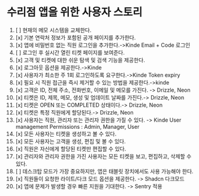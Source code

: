 # 수리점 앱을 위한 사용자 스토리

1. [ ] 현재의 메모 시스템을 교체한다.
2. [x] 기본 연락처 정보가 포함된 공개 페이지를 추가한다.
3. [x] 앱에 비밀번호 없는 직원 로그인을 추가한다.->Kinde Email + Code 로그인
4. [ ] 로그인 후 실시간 열린 티켓 페이지를 보여준다.
5. [x] 고객 및 티켓에 대한 쉬운 탐색 및 검색 기능을 제공한다.
6. [x] 로그아웃 옵션을 제공한다.->Kinde
7. [x] 사용자가 최소한 주 1회 로그인하도록 요구한다.->Kinde Token expiry
8. [x] 필요 시 직원 접근을 즉시 제거할 수 있는 방법을 제공한다.->kinde
9. [x] 고객은 ID, 전체 주소, 전화번호, 이메일 및 메모를 가진다. -> Drizzle, Neon
10. [x] 티켓은 ID, 제목, 메모, 생성 및 업데이트 날짜를 가진다.-> Drizzle, Neon
11. [x] 티켓은 OPEN 또는 COMPLETED 상태이다.-> Drizzle, Neon
12. [x] 티켓은 특정 직원에게 할당된다.-> Drizzle, Neon
13. [x] 사용자는 직원, 관리자 또는 관리자 권한을 가질 수 있다. -> Kinde User management Permissions : Admin, Manager, User
14. [x] 모든 사용자는 티켓을 생성하고 볼 수 있다.
15. [x] 모든 사용자는 고객을 생성, 편집 및 볼 수 있다.
16. [x] 직원은 자신에게 할당된 티켓만 편집할 수 있다.
17. [x] 관리자와 관리자 권한을 가진 사용자는 모든 티켓을 보고, 편집하고, 삭제할 수 있다.
18. [ ] 데스크탑 모드가 가장 중요하지만, 앱은 태블릿 장치에서도 사용 가능해야 한다.
19. [x] 직원들이 요청한 라이트/다크 모드 옵션을 제공한다. -> Shadcn 다크모드
20. [x] 앱에 문제가 발생할 경우 빠른 지원을 기대한다. -> Sentry 적용
